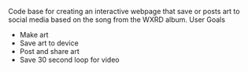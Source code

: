 Code base for creating an interactive webpage that save or posts art to social media based on the song from the WXRD album.
User Goals
- Make art
- Save art to device
- Post and share art
- Save 30 second loop for video 
